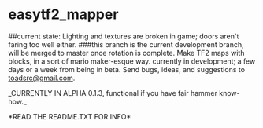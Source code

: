 # easytf2_mapper
##current state: Lighting and textures are broken in game; doors aren't faring too well either.
###this branch is the current development branch, will be merged to master once rotation is complete.
Make TF2 maps with blocks, in a sort of mario maker-esque way. currently in development; a few days or a week from being in beta. Send bugs, ideas, and suggestions to toadsrc@gmail.com.
<p>
_CURRENTLY IN ALPHA 0.1.3, functional if you have fair hammer know-how._
<p>
*READ THE README.TXT FOR INFO*
